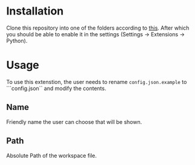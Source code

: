 # Installation
Clone this repository into one of the folders according to [this](https://github.com/albertlauncher/plugins/blob/master/python/README.md#deployment). After which you should be able to enable it in the settings (Settings -> Extensions -> Python).

# Usage
To use this extenstion, the user needs to rename ```config.json.example``` to ```config.json`` and modify the contents.

## Name
Friendly name the user can choose that will be shown.

## Path
Absolute Path of the workspace file.
